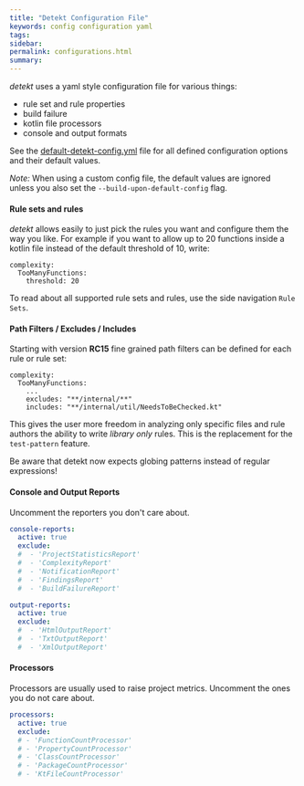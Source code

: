 ```yaml
---
title: "Detekt Configuration File"
keywords: config configuration yaml
tags:
sidebar:
permalink: configurations.html
summary:
---
```


_detekt_ uses a yaml style configuration file for various things:

- rule set and rule properties
- build failure
- kotlin file processors
- console and output formats

See the [default-detekt-config.yml](https://github.com/arturbosch/detekt/blob/master/detekt-cli/src/main/resources/default-detekt-config.yml) file for all defined configuration options and their default values. 

_Note:_ When using a custom config file, the default values are ignored unless you also set the `--build-upon-default-config` flag.

#### Rule sets and rules

_detekt_ allows easily to just pick the rules you want and configure them the way you like.
For example if you want to allow up to 20 functions inside a kotlin file instead of the default threshold of 10, write:
```
complexity:
  TooManyFunctions:
    threshold: 20
```

To read about all supported rule sets and rules, use the side navigation `Rule Sets`.

#### Path Filters / Excludes / Includes

Starting with version **RC15** fine grained path filters can be defined for each rule or rule set:

```
complexity:
  TooManyFunctions:
    ...
    excludes: "**/internal/**"
    includes: "**/internal/util/NeedsToBeChecked.kt"
```

This gives the user more freedom in analyzing only specific files
and rule authors the ability to write *library only* rules.
This is the replacement for the `test-pattern` feature.

Be aware that detekt now expects globing patterns instead of regular expressions!

#### Console and Output Reports

Uncomment the reporters you don't care about.

```yaml
console-reports:
  active: true
  exclude:
  #  - 'ProjectStatisticsReport'
  #  - 'ComplexityReport'
  #  - 'NotificationReport'
  #  - 'FindingsReport'
  #  - 'BuildFailureReport'

output-reports:
  active: true
  exclude:
  #  - 'HtmlOutputReport'
  #  - 'TxtOutputReport'
  #  - 'XmlOutputReport'
```

#### Processors

Processors are usually used to raise project metrics.
Uncomment the ones you do not care about.

```yaml
processors:
  active: true
  exclude:
  # - 'FunctionCountProcessor'
  # - 'PropertyCountProcessor'
  # - 'ClassCountProcessor'
  # - 'PackageCountProcessor'
  # - 'KtFileCountProcessor'
```
